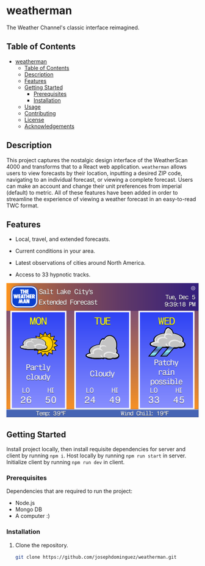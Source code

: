 # weatherman

The Weather Channel's classic interface reimagined.

## Table of Contents

- [weatherman](#weatherman)
  - [Table of Contents](#table-of-contents)
  - [Description](#description)
  - [Features](#features)
  - [Getting Started](#getting-started)
    - [Prerequisites](#prerequisites)
    - [Installation](#installation)
  - [Usage](#usage)
  - [Contributing](#contributing)
  - [License](#license)
  - [Acknowledgements](#acknowledgements)

## Description

This project captures the nostalgic design interface of the WeatherScan 4000 and transforms that to a React web application. `weatherman` allows users to view forecasts by their location, inputting a desired ZIP code, navigating to an individual forecast, or viewing a complete forecast. Users can make an account and change their unit preferences from imperial (default) to metric. All of these features have been added in order to streamline the experience of viewing a weather forecast in an easy-to-read TWC format.

## Features

- Local, travel, and extended forecasts.

- Current conditions in your area.

- Latest observations of cities around North America.

- Access to 33 hypnotic tracks.

![Extended Forecast](./client/public/images/weatherman%20extended%20forecast.png)

## Getting Started

Install project locally, then install requisite dependencies for server and client by running `npm i`. Host locally by running `npm run start` in server. Initialize client by running `npm run dev` in client.

### Prerequisites

Dependencies that are required to run the project:
- Node.js
- Mongo DB
- A computer :)

### Installation

1. Clone the repository.
   ```sh
   git clone https://github.com/josephdominguez/weatherman.git